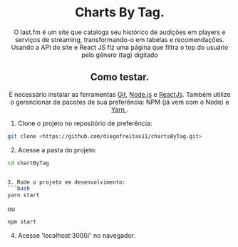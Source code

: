 <h1 align="center">Charts By Tag.</h1>

<p align="center">O last.fm é um site que cataloga seu histórico de audições em players e serviços de streaming, transformando-o em tabelas e recomendações. Usando a API do site e React JS fiz uma página que filtra o top do usuário pelo gênero (tag) digitado</p>

<h2 align="center">Como testar.</h2>

<p align="center">É necessário instalar as ferramentas <a href='https://git-scm.com'>Git</a>, <a href='https://nodejs.org/'>Node.js</a> e <a href='https://pt-br.reactjs.org/'>ReactJs</a>. Também utilize o gerencionar de pacotes de sua preferência: NPM (já vem com o Node) e <a href='https://classic.yarnpkg.com/pt-BR/docs/install/'>Yarn </a>.</p>

1. Clone o projeto no repositório de preferência: 
```bash
git clone <https://github.com/diegofreitas11/chartsByTag.git>
```

2. Acesse a pasta do projeto:
```bash
cd chartByTag


3. Rode o projeto em desenvolvimento:
```bash
yarn start
```
ou
```bash
npm start
```

4. Acesse 'localhost:3000/' no navegador.
